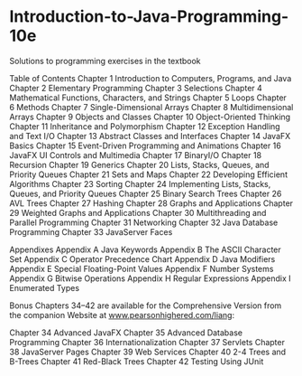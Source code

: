 # Introduction-to-Java-Programming-10e

Solutions to programming exercises in the textbook

Table of Contents
Chapter 1 Introduction to Computers, Programs, and Java
Chapter 2 Elementary Programming
Chapter 3 Selections
Chapter 4 Mathematical Functions, Characters, and Strings
Chapter 5 Loops
Chapter 6 Methods
Chapter 7 Single-Dimensional Arrays
Chapter 8 Multidimensional Arrays
Chapter 9 Objects and Classes
Chapter 10 Object-Oriented Thinking
Chapter 11 Inheritance and Polymorphism
Chapter 12 Exception Handling and Text I/O
Chapter 13 Abstract Classes and Interfaces
Chapter 14 JavaFX Basics
Chapter 15 Event-Driven Programming and Animations
Chapter 16 JavaFX UI Controls and Multimedia
Chapter 17 BinaryI/O
Chapter 18 Recursion
Chapter 19 Generics
Chapter 20 Lists, Stacks, Queues, and Priority Queues
Chapter 21 Sets and Maps
Chapter 22 Developing Efficient Algorithms
Chapter 23 Sorting
Chapter 24 Implementing Lists, Stacks, Queues, and Priority Queues
Chapter 25 Binary Search Trees
Chapter 26 AVL Trees
Chapter 27 Hashing
Chapter 28 Graphs and Applications
Chapter 29 Weighted Graphs and Applications
Chapter 30 Multithreading and Parallel Programming
Chapter 31 Networking
Chapter 32 Java Database Programming
Chapter 33 JavaServer Faces

Appendixes
Appendix A Java Keywords
Appendix B The ASCII Character Set
Appendix C Operator Precedence Chart
Appendix D Java Modifiers
Appendix E Special Floating-Point Values
Appendix F Number Systems
Appendix G Bitwise Operations
Appendix H Regular Expressions
Appendix I Enumerated Types

Bonus Chapters 34–42 are available for the Comprehensive Version from the companion Website at www.pearsonhighered.com/liang:

Chapter 34 Advanced JavaFX
Chapter 35 Advanced Database Programming
Chapter 36 Internationalization
Chapter 37 Servlets
Chapter 38 JavaServer Pages
Chapter 39 Web Services
Chapter 40 2-4 Trees and B-Trees
Chapter 41 Red-Black Trees
Chapter 42 Testing Using JUnit
